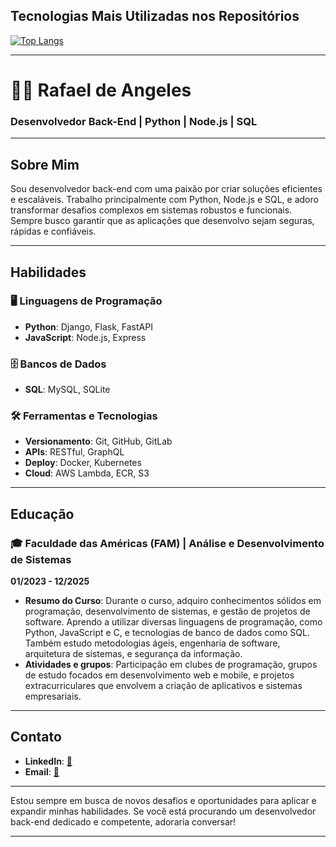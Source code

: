 ## Tecnologias Mais Utilizadas nos Repositórios

[![Top Langs](https://github-readme-stats.vercel.app/api/top-langs/?username=RafaeldAngeles&layout=compact)](https://github.com/anuraghazra/github-readme-stats)

---

# 👨‍💻 Rafael de Angeles

### Desenvolvedor Back-End | Python | Node.js | SQL

---

## Sobre Mim

Sou desenvolvedor back-end com uma paixão por criar soluções eficientes e escaláveis. Trabalho principalmente com Python, Node.js e SQL, e adoro transformar desafios complexos em sistemas robustos e funcionais. Sempre busco garantir que as aplicações que desenvolvo sejam seguras, rápidas e confiáveis.

---


## Habilidades

### 🖥️ Linguagens de Programação
- **Python**: Django, Flask, FastAPI
- **JavaScript**: Node.js, Express

### 🗄️ Bancos de Dados
- **SQL**: MySQL, SQLite

### 🛠️ Ferramentas e Tecnologias
- **Versionamento**: Git, GitHub, GitLab
- **APIs**: RESTful, GraphQL
- **Deploy**: Docker, Kubernetes
- **Cloud**: AWS Lambda, ECR, S3

---


## Educação

### 🎓 Faculdade das Américas (FAM) | Análise e Desenvolvimento de Sistemas
**01/2023 - 12/2025**
- **Resumo do Curso**: Durante o curso, adquiro conhecimentos sólidos em programação, desenvolvimento de sistemas, e gestão de projetos de software. Aprendo a utilizar diversas linguagens de programação, como Python, JavaScript e C, e tecnologias de banco de dados como SQL. Também estudo metodologias ágeis, engenharia de software, arquitetura de sistemas, e segurança da informação.
- **Atividades e grupos**: Participação em clubes de programação, grupos de estudo focados em desenvolvimento web e mobile, e projetos extracurriculares que envolvem a criação de aplicativos e sistemas empresariais.

---

## Contato

- **LinkedIn**: [🔗](https://www.linkedin.com/in/rafael-de-angeles-91b662250/)
- **Email**: [📧](mailto:rafael.angeles.toledano@gmail.com)

---

Estou sempre em busca de novos desafios e oportunidades para aplicar e expandir minhas habilidades. Se você está procurando um desenvolvedor back-end dedicado e competente, adoraria conversar!

---
